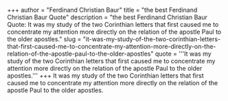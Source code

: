 +++
author = "Ferdinand Christian Baur"
title = "the best Ferdinand Christian Baur Quote"
description = "the best Ferdinand Christian Baur Quote: It was my study of the two Corinthian letters that first caused me to concentrate my attention more directly on the relation of the apostle Paul to the older apostles."
slug = "it-was-my-study-of-the-two-corinthian-letters-that-first-caused-me-to-concentrate-my-attention-more-directly-on-the-relation-of-the-apostle-paul-to-the-older-apostles"
quote = '''It was my study of the two Corinthian letters that first caused me to concentrate my attention more directly on the relation of the apostle Paul to the older apostles.'''
+++
It was my study of the two Corinthian letters that first caused me to concentrate my attention more directly on the relation of the apostle Paul to the older apostles.
